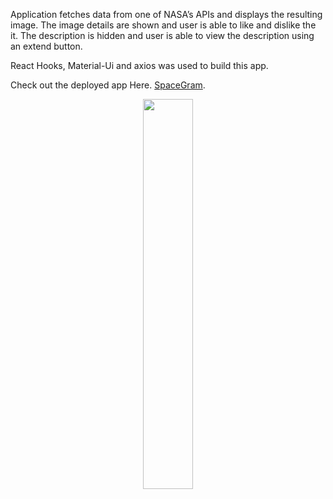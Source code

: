 Application fetches data from one of NASA’s APIs and displays the resulting image. The image details are shown and user is able to like and dislike the it. The description is hidden and user is able to view the description using an extend button.

React Hooks, Material-Ui and axios was used to build this app.

Check out the deployed app Here. [SpaceGram](https://61e79f2b314ddb6243cd6c62--fervent-goldberg-9c06a9.netlify.app/).

<div align = "center">
<img src="./public/aboutus2.png" width="40%">
<b>
